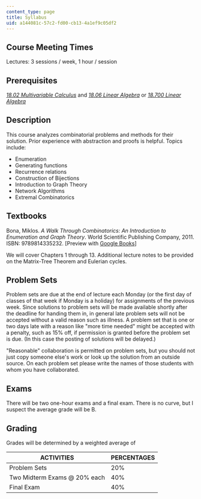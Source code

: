 ```yaml
---
content_type: page
title: Syllabus
uid: a144081c-57c2-fd00-cb13-4a1ef9c05df2
---
```


Course Meeting Times
--------------------

Lectures: 3 sessions / week, 1 hour / session

Prerequisites
-------------

[_18.02 Multivariable Calculus_](/courses/18-02sc-multivariable-calculus-fall-2010) and [_18.06 Linear Algebra_](/courses/18-06sc-linear-algebra-fall-2011) or [_18.700 Linear Algebra_](/courses/18-700-linear-algebra-fall-2013)

Description
-----------

This course analyzes combinatorial problems and methods for their solution. Prior experience with abstraction and proofs is helpful. Topics include:

*   Enumeration
*   Generating functions
*   Recurrence relations
*   Construction of Bijections
*   Introduction to Graph Theory
*   Network Algorithms
*   Extremal Combinatorics

Textbooks
---------

Bona, Miklos. _A Walk Through Combinatorics: An Introduction to Enumeration and Graph Theory_. World Scientific Publishing Company, 2011. ISBN: 9789814335232. \[Preview with [Google Books](http://books.google.com/books?id=TzJ2L9ZmlQUC&pg=PAfrontcover)\]

We will cover Chapters 1 through 13. Additional lecture notes to be provided on the Matrix-Tree Theorem and Eulerian cycles.

Problem Sets
------------

Problem sets are due at the end of lecture each Monday (or the first day of classes of that week if Monday is a holiday) for assignments of the previous week. Since solutions to problem sets will be made available shortly after the deadline for handing them in, in general late problem sets will not be accepted without a valid reason such as illness. A problem set that is one or two days late with a reason like "more time needed" might be accepted with a penalty, such as 15% off, if permission is granted before the problem set is due. (In this case the posting of solutions will be delayed.)

"Reasonable" collaboration is permitted on problem sets, but you should not just copy someone else's work or look up the solution from an outside source. On each problem set please write the names of those students with whom you have collaborated.

Exams
-----

There will be two one-hour exams and a final exam. There is no curve, but I suspect the average grade will be B.

Grading
-------

Grades will be determined by a weighted average of

| ACTIVITIES | PERCENTAGES |
| --- | --- |
| Problem Sets | 20% |
| Two Midterm Exams @ 20% each | 40% |
| Final Exam | 40%